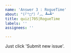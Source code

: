 ```yaml
---
name: 'Answer 3 : RogueTime'
about: "(╯°□°）╯︵ ┻━┻"
title: quiz|705|RogueTime
labels: ''
assignees: ''

---
```


Just click 'Submit new issue'.
